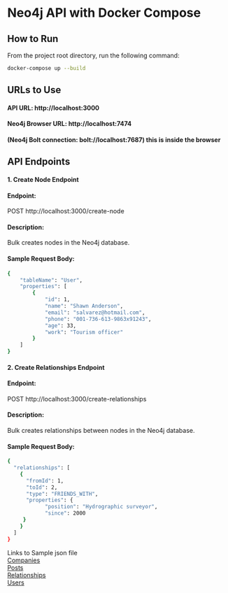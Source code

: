 # Neo4j API with Docker Compose

## How to Run 

From the project root directory, run the following command:

```bash
docker-compose up --build
```

## URLs to Use
#### API URL: http://localhost:3000
#### Neo4j Browser URL: http://localhost:7474
#### (Neo4j Bolt connection: bolt://localhost:7687) this is inside the browser

## API Endpoints
#### 1. Create Node Endpoint
#### Endpoint:
POST http://localhost:3000/create-node
#### Description:
Bulk creates nodes in the Neo4j database.
#### Sample Request Body:
```bash
{
    "tableName": "User",
    "properties": [
        {
            "id": 1,
            "name": "Shawn Anderson",
            "email": "salvarez@hotmail.com",
            "phone": "001-736-613-9863x91243",
            "age": 33,
            "work": "Tourism officer"
        }
    ]
}

```

#### 2. Create Relationships Endpoint
#### Endpoint:
POST http://localhost:3000/create-relationships
#### Description:
Bulk creates relationships between nodes in the Neo4j database.
#### Sample Request Body:
```bash
{
  "relationships": [
    {
      "fromId": 1,
      "toId": 2,
      "type": "FRIENDS_WITH",
      "properties": {  
            "position": "Hydrographic surveyor",
            "since": 2000
     }
    }
  ]
}
```

Links to Sample json file
<br><a href="https://github.com/charles-ethicalbrand/neo4j-api/blob/main/sample_100_companies.json"> Companies </a>
<br><a href="https://github.com/charles-ethicalbrand/neo4j-api/blob/main/sample_100_posts.json"> Posts </a>
<br><a href="https://github.com/charles-ethicalbrand/neo4j-api/blob/main/sample_100_relationships.json"> Relationships </a>
<br><a href="https://github.com/charles-ethicalbrand/neo4j-api/blob/main/sample_100_users.json"> Users </a>
